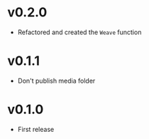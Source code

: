 # v0.2.0

- Refactored and created the `Weave` function

# v0.1.1

- Don't publish media folder

# v0.1.0

- First release